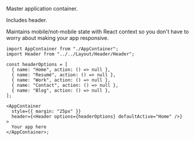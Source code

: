Master application container.

Includes header.

Maintains mobile/not-mobile state with React context so you don't have to worry about making your app responsive.

```tsx
import AppContainer from "./AppContainer";
import Header from "../../Layout/Header/Header";

const headerOptions = [
  { name: "Home", action: () => null },
  { name: "Resumé", action: () => null },
  { name: "Work", action: () => null },
  { name: "Contact", action: () => null },
  { name: "Blog", action: () => null },
];

<AppContainer
  style={{ margin: "25px" }}
  header={<Header options={headerOptions} defaultActive="Home" />}
>
  Your app here
</AppContainer>;
```
